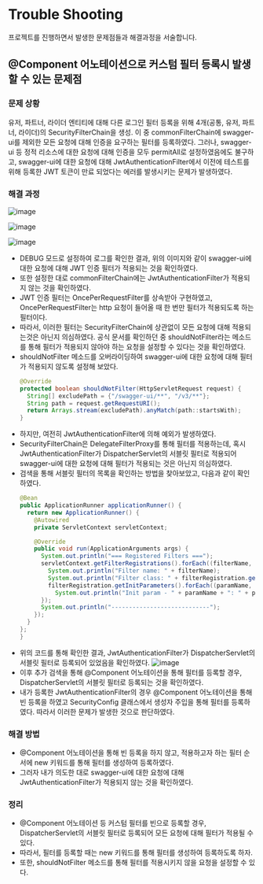 # Trouble Shooting

프로젝트를 진행하면서 발생한 문제점들과 해결과정을 서술합니다.

## @Component 어노테이션으로 커스텀 필터 등록시 발생할 수 있는 문제점

### 문제 상황

유저, 파트너, 라이더 엔티티에 대해 다른 로그인 필터 등록을 위해 4개(공통, 유저, 파트너, 라이더)의 SecurityFilterChain을 생성. 이 중
commonFilterChain에 swagger-ui를 제외한 모든 요청에 대해 인증을 요구하는 필터를 등록하였다. 그러나, swagger-ui 등 정적 리소스에 대한 요청에 대해
인증을 모두 permitAll로 설정하였음에도 불구하고, swagger-ui에 대한 요청에 대해 JwtAuthenticationFilter에서 이전에 테스트를 위해 등록한 JWT
토큰이 만료 되었다는 에러를
발생시키는 문제가 발생하였다.

### 해결 과정

![image](https://github.com/Pascal-Case/DeliveryDotDot/assets/152583754/2c6da96d-b312-4798-9dbe-308f1c42f57a)

![image](https://github.com/Pascal-Case/DeliveryDotDot/assets/152583754/1b1783be-f568-4cfe-88fb-8d868eb25073)

![image](https://github.com/Pascal-Case/DeliveryDotDot/assets/152583754/0aad623c-c6fb-4ae6-a501-21add3b5aebf)

- DEBUG 모드로 설정하여 로그를 확인한 결과, 위의 이미지와 같이 swagger-ui에 대한 요청에 대해 JWT 인증 필터가 적용되는 것을 확인하였다.
- 또한 설정한 대로 commonFilterChain에는 JwtAuthenticationFilter가 적용되지 않는 것을 확인하였다.
- JWT 인증 필터는 OncePerRequestFilter를 상속받아 구현하였고, OncePerRequestFilter는 http 요청이 들어올 때 한 번만 필터가 적용되도록
  하는 필터이다.
- 따라서, 이러한 필터는 SecurityFilterChain에 상관없이 모든 요청에 대해 적용되는것은 아닌지 의심하였다. 공식 문서를 확인하던 중 shouldNotFilter라는
  메소드를 통해 필터가 적용되지 않아야 하는 요청을 설정할 수 있다는 것을 확인하였다.
- shouldNotFilter 메소드를 오버라이딩하여 swagger-ui에 대한 요청에 대해 필터가 적용되지 않도록 설정해 보았다.
    ```java
    @Override
  protected boolean shouldNotFilter(HttpServletRequest request) {
      String[] excludePath = {"/swagger-ui/**", "/v3/**"};
      String path = request.getRequestURI();
      return Arrays.stream(excludePath).anyMatch(path::startsWith);
  }
  ```
- 하지만, 여전히 JwtAuthenticationFilter에 의해 예외가 발생하였다.
- SecurityFilterChain은 DelegateFilterProxy를 통해 필터를 적용하는데, 혹시 JwtAuthenticationFilter가
  DispatcherServlet의 서블릿 필터로
  적용되어
  swagger-ui에 대한 요청에 대해 필터가 적용되는 것은 아닌지 의심하였다.
- 검색을 통해 서블릿 필터의 목록을 확인하는 방법을 찾아보았고, 다음과 같이 확인하였다.
    ```java
    @Bean
  public ApplicationRunner applicationRunner() {
      return new ApplicationRunner() {
        @Autowired
        private ServletContext servletContext;

        @Override
        public void run(ApplicationArguments args) {
          System.out.println("=== Registered Filters ===");
          servletContext.getFilterRegistrations().forEach((filterName, filterRegistration) -> {
            System.out.println("Filter name: " + filterName);
            System.out.println("Filter class: " + filterRegistration.getClassName());
            filterRegistration.getInitParameters().forEach((paramName, paramValue) -> {
              System.out.println("Init param - " + paramName + ": " + paramValue);
          });
          System.out.println("----------------------------");
        });
      }
    };
  }
  ```
- 위의 코드를 통해 확인한 결과, JwtAuthenticationFilter가 DispatcherServlet의 서블릿 필터로 등록되어 있었음을 확인하였다.
  ![image](https://github.com/Pascal-Case/DeliveryDotDot/assets/152583754/6e31b4a6-5ca6-45ee-8eae-2a1d4a1abad1)
- 이후 추가 검색을 통해 @Component 어노테이션을 통해 필터를 등록할 경우, DispatcherServlet의 서블릿 필터로 등록되는 것을 확인하였다.
- 내가 등록한 JwtAuthenticationFilter의 경우 @Component 어노테이션을 통해 빈 등록을 하였고 SecurityConfig 클래스에서 생성자 주입을 통해
  필터를 등록하였다. 따라서
  이러한 문제가 발생한 것으로 판단하였다.

### 해결 방법

- @Component 어노테이션을 통해 빈 등록을 하지 않고, 적용하고자 하는 필터 순서에 new 키워드를 통해 필터를 생성하여 등록하였다.
- 그러자 내가 의도한 대로 swagger-ui에 대한 요청에 대해 JwtAuthenticationFilter가 적용되지 않는 것을 확인하였다.

### 정리

- @Component 어노테이션 등 커스텀 필터를 빈으로 등록할 경우, DispatcherServlet의 서블릿 필터로 등록되어 모든 요청에 대해 필터가 적용될 수 있다.
- 따라서, 필터를 등록할 때는 new 키워드를 통해 필터를 생성하여 등록하도록 하자.
- 또한, shouldNotFilter 메소드를 통해 필터를 적용시키지 않을 요청을 설정할 수 있다.